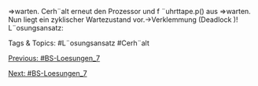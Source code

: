 ⇒warten.
Cerh¨alt erneut den Prozessor und f ¨uhrttape.p() aus
⇒warten.
Nun liegt ein zyklischer Wartezustand vor.→Verklemmung (Deadlock )!
L¨osungsansatz:

   Tags & Topics:
   #L¨osungsansatz
   #Cerh¨alt

[Previous: #BS-Loesungen_7](BS-Loesungen_7.md)

[Next: #BS-Loesungen_7](BS-Loesungen_7.md)